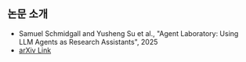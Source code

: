 ## 논문 소개

* Samuel Schmidgall and Yusheng Su et al., "Agent Laboratory: Using LLM Agents as Research Assistants", 2025
* [arXiv Link](https://arxiv.org/pdf/2501.04227)
